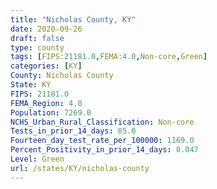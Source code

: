 ```yaml
---
title: "Nicholas County, KY"
date: 2020-09-26
draft: false
type: county
tags: [FIPS:21181.0,FEMA:4.0,Non-core,Green]
categories: [KY]
County: Nicholas County
State: KY
FIPS: 21181.0
FEMA_Region: 4.0
Population: 7269.0
NCHS_Urban_Rural_Classification: Non-core
Tests_in_prior_14_days: 85.0
Fourteen_day_test_rate_per_100000: 1169.0
Percent_Positivity_in_prior_14_days: 0.047
Level: Green
url: /states/KY/nicholas-county
---
```



